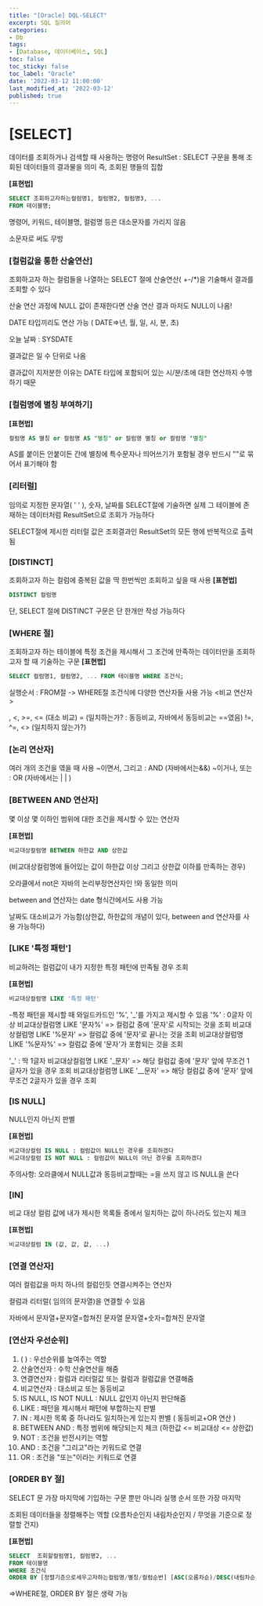 ```yaml
---
title: "[Oracle] DQL-SELECT"
excerpt: SQL 질의어
categories:
- Db
tags:
- [Database, 데이터베이스, SQL]
toc: false
toc_sticky: false
toc_label: "Oracle"
date: '2022-03-12 11:00:00'
last_modified_at: '2022-03-12'
published: true
---
```

# \[**SELECT\]**

데이터를 조회하거나 검색할 때 사용하는 명령어 ResultSet : SELECT 구문을 통해 조회된 데이터들의 결과물을 의미 즉, 조회된 행들의 집합

**\[표현법\]**

```sql
SELECT 조회하고자하는컬럼명1, 컬럼명2, 컬럼명3, ...
FROM 테이블명;
```

명령어, 키워드, 테이블명, 컬럼명 등은 대소문자를 가리지 않음

소문자로 써도 무방

### [컬럼값을 통한 산술연산]

조회하고자 하는 컬럼들을 나열하는 SELECT 절에 산술연산( +-/\*)을 기술해서 결과를 조회할 수 있다

산술 연산 과정에 NULL 값이 존재한다면 산술 연산 결과 마저도 NULL이 나옴!

DATE 타입끼리도 연산 가능 ( DATE=>년, 월, 일, 시, 분, 초)

오늘 날짜 : SYSDATE

결과값은 일 수 단위로 나옴

결과값이 지저분한 이유는 DATE 타입에 포함되어 있는 시/분/초에 대한 연산까지 수행하기 때문

### [컬럼명에 별칭 부여하기]

**\[표현법\]**

```sql
컬럼명 AS 별칭 or 컬럼명 AS "별칭" or 컬럼명 별칭 or 컬럼명 "별칭"
```

AS를 붙이든 안붙이든 간에 별칭에 특수문자나 띄어쓰기가 포함될 경우 반드시 ""로 묶어서 표기해야 함

### [리터럴]

임의로 지정한 문자열( ' ' ), 숫자, 날짜를 SELECT절에 기술하면 실제 그 테이블에 존재하는 데이터처럼 ResultSet으로 조회가 가능하다

SELECT절에 제시한 리터럴 값은 조회결과인 ResultSet의 모든 행에 반복적으로 출력됨

### [DISTINCT]

조회하고자 하는 컬럼에 중복된 값을 딱 한번씩만 조회하고 싶을 때 사용 **\[표현법\]**

```sql
DISTINCT 컬럼명
```

단, SELECT 절에 DISTINCT 구문은 단 한개만 작성 가능하다

### [WHERE 절]

조회하고자 하는 테이블에 특정 조건을 제시해서 그 조건에 만족하는 데이터만을 조회하고자 할 때 기술하는 구문 **\[표현법\]**

```sql
SELECT 컬럼명1, 컬럼명2, ... FROM 테이블명 WHERE 조건식;
```

실행순서 : FROM절 -> WHERE절 조건식에 다양한 연산자들 사용 가능 <비교 연산자>

, <, >=, <= (대소 비교) = (일치하는가? : 동등비교, 자바에서 동등비교는 ==였음) !=, ^=, <> (일치하지 않는가?)

### [논리 연산자]

여러 개의 조건을 엮을 때 사용 ~이면서, 그리고 : AND (자바에서는&&) ~이거나, 또는 : OR (자바에서는 | | )

### [BETWEEN AND 연산자]

몇 이상 몇 이하인 범위에 대한 조건을 제시할 수 있는 연산자

**\[표현법\]**

```sql
비교대상컬럼명 BETWEEN 하한값 AND 상한값
```

(비교대상컬럼명에 들어있는 값이 하한값 이상 그리고 상한값 이하를 만족하는 경우)

오라클에서 not은 자바의 논리부정연산자인 !와 동일한 의미

between and 연산자는 date 형식간에서도 사용 가능

날짜도 대소비교가 가능함(상한값, 하한값의 개념이 있다, between and 연산자를 사용 가능하다)

### [LIKE '특정 패턴']

비교하려는 컬럼값이 내가 지정한 특정 패턴에 만족될 경우 조회

**\[표현법\]**

```sql
비교대상컬럼명 LIKE '특정 패턴'
```

\-특정 패턴을 제시할 때 와일드카드인 '%', '\_'를 가지고 제시할 수 있음 '%' : 0글자 이상 비교대상컬럼명 LIKE '문자%' => 컬럼값 중에 '문자'로 시작되는 것을 조회 비교대상컬럼명 LIKE '%문자' => 컬럼값 중에 '문자'로 끝나는 것을 조회 비교대상컬럼명 LIKE '%문자%' => 컬럼값 중에 '문자'가 포함되는 것을 조회

'\_' : 딱 1글자 비교대상컬럼명 LIKE '\_문자' => 해당 컬럼값 중에 '문자' 앞에 무조건 1글자가 있을 경우 조회 비교대상컬럼명 LIKE '\_\_문자' => 해당 컬럼값 중에 '문자' 앞에 무조건 2글자가 있을 경우 조회

### [IS NULL]

NULL인지 아닌지 판별

**\[표현법\]**

```sql
비교대상컬럼 IS NULL : 컬럼값이 NULL인 경우를 조회하겠다
비교대상컬럼 IS NOT NULL : 컬럼값이 NULL이 아닌 경우를 조회하겠다
```

주의사항: 오라클에서 NULL값과 동등비교할때는 =을 쓰지 않고 IS NULL을 쓴다

### [IN]

비교 대상 컬럼 값에 내가 제시한 목록들 중에서 일치하는 값이 하나라도 있는지 체크

**\[표현법\]**

```sql
비교대상컬럼 IN (값, 값, 값, ...)
```

### [연결 연산자]

여러 컬럼값을 마치 하나의 컬럼인듯 연결시켜주는 연산자

컬럼과 리터럴( 임의의 문자열)을 연결할 수 있음

자바에서 문자열+문자열=합쳐진 문자열 문자열+숫자=합쳐진 문자열

### [연산자 우선순위]

1.  ( ) : 우선순위를 높여주는 역할
2.  산술연산자 : 수학 산술연산을 해줌
3.  연결연산자 : 컬럼과 리터럴값 또는 컬럼과 컬럼값을 연결해줌
4.  비교연산자 : 대소비교 또는 동등비교
5.  IS NULL, IS NOT NULL : NULL 값인지 아닌지 판단해줌
6.  LIKE : 패턴을 제시해서 패턴에 부합하는지 판별
7.  IN : 제시한 목록 중 하나라도 일치하는게 있는지 판별 ( 동등비교+OR 연산 )
8.  BETWEEN AND : 특정 범위에 해당되는지 체크 (하한값 <= 비교대상 <= 상한값)
9.  NOT : 조건을 반전시키는 역할
10.  AND : 조건을 "그리고"라는 키워드로 연결
11.  OR : 조건을 "또는"이라는 키워드로 연결

### [ORDER BY 절]

SELECT 문 가장 마지막에 기입하는 구문 뿐만 아니라 실행 순서 또한 가장 마지막

조회된 데이터들을 정렬해주는 역할 (오름차순인지 내림차순인지 / 무엇을 기준으로 정렬할 건지)

**\[표현법\]**

```sql
SELECT  조회할컬럼명1, 컬럼명2, ... 
FROM 테이블명
WHERE 조건식
ORDER BY [정렬기준으로세우고자하는컬럼명/별칭/컬럼순번] [ASC(오름차순)/DESC(내림차순)];
```

\=>WHERE절, ORDER BY 절은 생략 가능